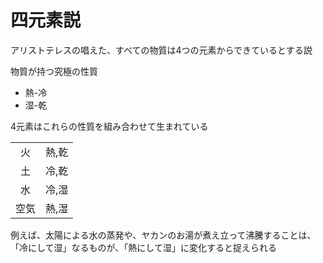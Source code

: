 # 四元素説

アリストテレスの唱えた、すべての物質は4つの元素からできているとする説

物質が持つ究極の性質

- 熱-冷
- 湿-乾

4元素はこれらの性質を組み合わせて生まれている

|||
|:--:|:--:|
|火|熱,乾|
|土|冷,乾|
|水|冷,湿|
|空気|熱,湿|

例えば、太陽による水の蒸発や、ヤカンのお湯が煮え立って沸騰することは、「冷にして湿」なるものが、「熱にして湿」に変化すると捉えられる
